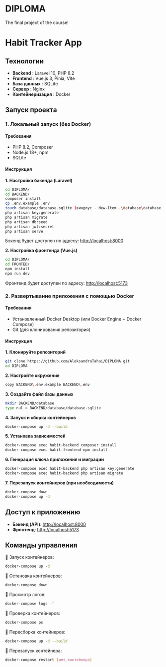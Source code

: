 # DIPLOMA
The final project of the course!

# **Habit Tracker App**

## **Технологии**

* **Backend** : Laravel 10, PHP 8.2
* **Frontend** : Vue.js 3, Pinia, Vite
* **База данных** : SQLite
* **Сервер** : Nginx
* **Контейнеризация** : Docker


## **Запуск проекта**

### **1. Локальный запуск (без Docker)**

#### **Требования**

- PHP 8.2, Composer
- Node.js 18+, npm
- SQLite

#### **Инструкция**

**1. Настройка бэкенда (Laravel)**

```bash
cd DIPLOMA/
cd BACKEND/
composer install
cp .env.example .env
touch database/database.sqlite (виндоус - New-Item .\database\database.sqlite -ItemType File)
php artisan key:generate
php artisan migrate
php artisan db:seed
php artisan jwt:secret
php artisan serve
```
Бэкенд будет доступен по адресу: [http://localhost:8000](http://localhost:8000)

**2. Настройка фронтенда (Vue.js)**

```bash
cd DIPLOMA/
cd FRONTED/
npm install
npm run dev
```
Фронтенд будет доступен по адресу: [http://localhost:5173](http://localhost:5173)

### **2. Развертывание приложения с помощью Docker**

#### **Требования**

- Установленный Docker Desktop (или Docker Engine + Docker Compose)
- Git (для клонирования репозитория)

#### **Инструкция**

**1. Клонируйте репозиторий**

```bash
git clone https://github.com/AleksandraTahai/DIPLOMA.git
cd DIPLOMA
```

**2. Настройте окружение**

```bash
copy BACKEND\.env.example BACKEND\.env
```

**3. Создайте файл базы данных**

```bash
mkdir BACKEND/database
type nul > BACKEND/database/database.sqlite
```

**4. Запуск и сборка контейнеров**

```bash
docker-compose up -d --build
```

**5. Установка зависимостей**

```bash
docker-compose exec habit-backend composer install
docker-compose exec habit-frontend npm install
```

**6. Генерация ключа приложения и миграции**

```bash
docker-compose exec habit-backend php artisan key:generate
docker-compose exec habit-backend php artisan migrate
```

**7. Перезапуск контейнеров (при необходимости)**

```bash
docker-compose down
docker-compose up -d
```

## **Доступ к приложению**

- **Бэкенд (API)**: [http://localhost:8000](http://localhost:8000)
- **Фронтенд**: [http://localhost:5173](http://localhost:5173)


## **Команды управления**

🔹 Запуск контейнеров:

```bash
docker-compose up -d
```

🔹 Остановка контейнеров:

```bash
docker-compose down
```

🔹 Просмотр логов:

```bash
docker-compose logs -f
```

🔹 Проверка контейнеров:

```bash
docker-compose ps
```

🔹 Пересборка контейнеров:

```bash
docker-compose up -d --build
```

🔹 Перезапуск контейнера:

```bash
docker-compose restart [имя_контейнера]
```
